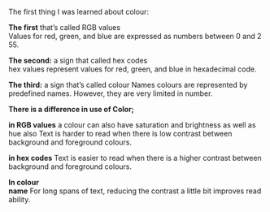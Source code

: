 The first thing I was learned about colour:

**The first** that’s called RGB values
Values for red, green, and blue are expressed as numbers between 0 and 255.

**The second:** a sign that called hex codes
hex values represent values for red, green, and blue in hexadecimal code.

**The third:** a sign that’s called colour Names
colours are represented by predefined names. However, they are very limited in number.

**There is a difference in use of Color;**

**in RGB values** a colour can also have saturation and brightness as well as hue also Text is harder to read when there is low contrast between background and foreground colours.

**in hex codes** Text is easier to read when there is a higher contrast between background and foreground colours.

**In colour name** For long spans of text, reducing the contrast a little bit improves readability.

